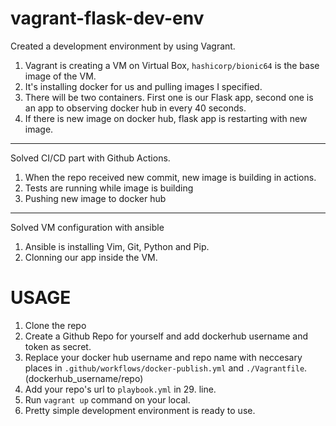 # vagrant-flask-dev-env

Created a development environment by using Vagrant. 
1. Vagrant is creating a VM on Virtual Box, `hashicorp/bionic64` is the base image of the VM. 
2. It's installing docker for us and pulling images I specified.
3. There will be two containers. First one is our Flask app, second one is an app to observing docker hub in every 40 seconds. 
4. If there is new image on docker hub, flask app is restarting with new image. 
-------------
Solved CI/CD part with Github Actions.
1. When the repo received new commit, new image is building in actions.
2. Tests are running while image is building
3. Pushing new image to docker hub

-----

Solved VM configuration with ansible

1. Ansible is installing Vim, Git, Python and Pip.
2. Clonning our app inside the VM.

# USAGE
1. Clone the repo
2. Create a Github Repo for yourself and add dockerhub username and token as secret.
3. Replace your docker hub username and repo name with neccesary places in `.github/workflows/docker-publish.yml` and `./Vagrantfile`. (dockerhub_username/repo)
4. Add your repo's url to `playbook.yml` in 29. line.
5. Run `vagrant up` command on your local.
6. Pretty simple development environment is ready to use.